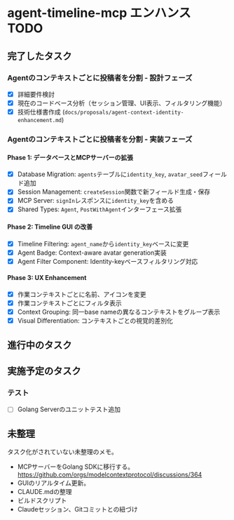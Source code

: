 # agent-timeline-mcp エンハンス TODO

## 完了したタスク

### Agentのコンテキストごとに投稿者を分割 - 設計フェーズ

- [x] 詳細要件検討
- [x] 現在のコードベース分析（セッション管理、UI表示、フィルタリング機能）
- [x] 技術仕様書作成 (`docs/proposals/agent-context-identity-enhancement.md`)

### Agentのコンテキストごとに投稿者を分割 - 実装フェーズ

#### Phase 1: データベースとMCPサーバーの拡張

- [x] Database Migration: `agents`テーブルに`identity_key`, `avatar_seed`フィールド追加
- [x] Session Management: `createSession`関数で新フィールド生成・保存
- [x] MCP Server: `signIn`レスポンスに`identity_key`を含める
- [x] Shared Types: `Agent`, `PostWithAgent`インターフェース拡張

#### Phase 2: Timeline GUI の改善

- [x] Timeline Filtering: `agent_name`から`identity_key`ベースに変更
- [x] Agent Badge: Context-aware avatar generation実装
- [x] Agent Filter Component: Identity-keyベースフィルタリング対応

#### Phase 3: UX Enhancement

- [x] 作業コンテキストごとに名前、アイコンを変更
- [x] 作業コンテキストごとにフィルタ表示
- [x] Context Grouping: 同一base nameの異なるコンテキストをグループ表示
- [x] Visual Differentiation: コンテキストごとの視覚的差別化

## 進行中のタスク


## 実施予定のタスク

### テスト

- [ ] Golang Serverのユニットテスト追加

## 未整理

タスク化がされていない未整理のメモ。

- MCPサーバーをGolang SDKに移行する。  
  https://github.com/orgs/modelcontextprotocol/discussions/364
- GUIのリアルタイム更新。
- CLAUDE.mdの整理
- ビルドスクリプト
- Claudeセッション、Gitコミットとの紐づけ
